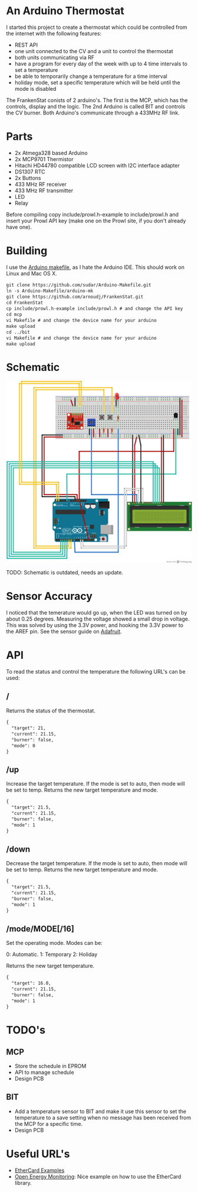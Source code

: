 # An Arduino Thermostat

I started this project to create a thermostat which could be controlled from the internet with the following features:

- REST API
- one unit connected to the CV and a unit to control the thermostat
- both units communicating via RF
- have a program for every day of the week with up to 4 time intervals to set a temperature
- be able to temporarily change a temperature for a time interval
- holiday mode, set a specific temperature which will be held until the mode is disabled

The FrankenStat conists of 2 arduino's. The first is the MCP, which has the
controls, display and the logic. The 2nd Arduino is called BIT and controls
the CV burner. Both Arduino's communicate through a 433MHz RF link.

# Parts

- 2x Atmega328 based Arduino
- 2x MCP9701 Thermistor
- Hitachi HD44780 compatible LCD screen with I2C interface adapter
- DS1307 RTC
- 2x Buttons
- 433 MHz RF receiver
- 433 MHz RF transmitter
- LED
- Relay

Before compiling copy include/prowl.h-example to include/prowl.h and insert your Prowl API key (make one on the Prowl site, if you don't already have one).

# Building

I use the [Arduino makefile](https://github.com/sudar/Arduino-Makefile.git), as I hate the Arduino IDE. This should work on Linux and Mac OS X.

    git clone https://github.com/sudar/Arduino-Makefile.git
    ln -s Arduino-Makefile/arduino-mk
    git clone https://github.com/arnoudj/FrankenStat.git
    cd FrankenStat
    cp include/prowl.h-example include/prowl.h # and change the API key
    cd mcp
    vi Makefile # and change the device name for your arduino
    make upload
    cd ../bit
    vi Makefile # and change the device name for your arduino
    make upload

# Schematic

<img src="FrankenStat.png">

TODO: Schematic is outdated, needs an update.

# Sensor Accuracy

I noticed that the temerature would go up, when the LED was turned on by about 0.25 degrees. Measuring the voltage showed a small drop in voltage. This was solved by using the 3.3V power, and hooking the 3.3V power to the AREF pin. See the sensor guide on [Adafruit](http://learn.adafruit.com/tmp36-temperature-sensor/using-a-temp-sensor).

# API

To read the status and control the temperature the following URL's can be used:

## /

Returns the status of the thermostat.

    {
      "target": 21,
      "current": 21.15,
      "burner": false,
      "mode": 0
    }

## /up

Increase the target temperature. If the mode is set to auto, then mode will be set to temp. Returns the new target temperature and mode.

    {
      "target": 21.5,
      "current": 21.15,
      "burner": false,
      "mode": 1
    }

## /down

Decrease the target temperature. If the mode is set to auto, then mode will be set to temp. Returns the new target temperature and mode.

    {
      "target": 21.5,
      "current": 21.15,
      "burner": false,
      "mode": 1
    }

## /mode/MODE[/16]

Set the operating mode. Modes can be:

0: Automatic.
1: Temporary
2: Holiday

Returns the new target temperature.

    {
      "target": 16.0,
      "current": 21.15,
      "burner": false,
      "mode": 1
    }

# TODO's

## MCP

- Store the schedule in EPROM
- API to manage schedule
- Design PCB

## BIT

- Add a temperature sensor to BIT and make it use this sensor to set the temperature to a save setting when no message has been received from the MCP for a specific time.
- Design PCB

# Useful URL\'s

- [EtherCard Examples](https://github.com/thiseldo/EtherCardExamples)
- [Open Energy Monitoring](https://github.com/helxsz/Webinos---Open-energy-monitoring/blob/master/server2_4.pde): Nice example on how to use the EtherCard library.

